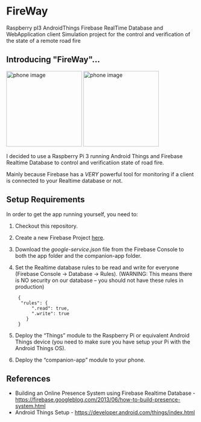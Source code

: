 # FireWay
 Raspberry pI3 AndroidThings Firebase RealTime Database and WebApplication client
Simulation project for the control and verification of the state of a remote road fire

## Introducing "FireWay"... ##

<img src="art/power_on.png" alt="phone image" width="200px" />
<img src="art/power_off.png" alt="phone image" width="200px" />

I decided to use a Raspberry Pi 3 running Android Things and Firebase Realtime Database to control and verificatiion state of road fire. 

Mainly because Firebase has a *VERY* powerful tool for monitoring if a client is connected to your Realtime database or not. 

## Setup Requirements

In order to get the app running yourself, you need to:

1. Checkout this repository.
2. Create a new Firebase Project [here](https://firebase.google.com).
3. Download the *google-service.json* file from the Firebase Console to both the app folder and the companion-app folder.
4. Set the Realtime database rules to be read and write for everyone (Firebase Console -> Database -> Rules). (WARNING: This means there is NO security on our database – you should not have these rules in production)

	    {
	     "rules": {
	         ".read": true,
	         ".write": true
	       }
	    }

5. Deploy the “Things” module to the Raspberry Pi or equivalent Android Things device (you need to make sure you have setup your Pi with the Android Things OS).
6. Deploy the “companion-app” module to your phone.





## References

- Building an Online Presence System using Firebase Realtime Database - https://firebase.googleblog.com/2013/06/how-to-build-presence-system.html
- Android Things Setup - https://developer.android.com/things/index.html
